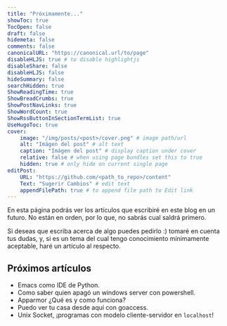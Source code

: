 ```yaml
---
title: "Próximamente..."
showToc: true
TocOpen: false
draft: false
hidemeta: false
comments: false
canonicalURL: "https://canonical.url/to/page"
disableHLJS: true # to disable highlightjs
disableShare: false
disableHLJS: false
hideSummary: false
searchHidden: true
ShowReadingTime: true
ShowBreadCrumbs: true
ShowPostNavLinks: true
ShowWordCount: true
ShowRssButtonInSectionTermList: true
UseHugoToc: true
cover:
    image: "/img/posts/<post>/cover.png" # image path/url
    alt: "Imágen del post" # alt text
    caption: "Imágen del post" # display caption under cover
    relative: false # when using page bundles set this to true
    hidden: true # only hide on current single page
editPost:
    URL: "https://github.com/<path_to_repo>/content"
    Text: "Sugerir Cambios" # edit text
    appendFilePath: true # to append file path to Edit link
---
```


En esta página podrás ver los artículos que escribiré en este blog en un futuro. No están en orden, por lo que, no sabrás cual saldrá primero.

Si deseas que escriba acerca de algo puedes pedirlo :) tomaré en cuenta tus dudas, y, si es un tema del cual tengo conocimiento mínimamente aceptable, haré un artículo al respecto.

## Próximos artículos

- Emacs como IDE de Python.
- Como saber quien apagó un windows server con powershell.
- Apparmor ¿Qué es y como funciona?
- Puedo ver tu casa desde aquí con goaccess.
- Unix Socket, ¡programas con modelo cliente-servidor en `localhost`!
